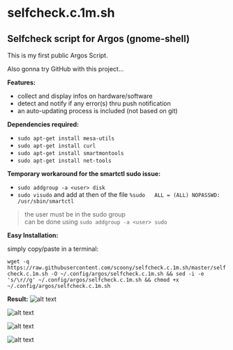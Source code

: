 # selfcheck.c.1m.sh
## Selfcheck script for Argos (gnome-shell)

This is my first public Argos Script.

Also gonna try GitHub with this project...


**Features:**
- collect and display infos on hardware/software
- detect and notify if any error(s) thru push notification
- an auto-updating process is included (not based on git)

**Dependencies required:**
- `sudo apt-get install mesa-utils`
- `sudo apt-get install curl`
- `sudo apt-get install smartmontools`
- `sudo apt-get install net-tools`

**Temporary workaround for the smartctl sudo issue:**
- `sudo addgroup -a <user> disk`
- `sudo visudo` and add at then of the file `%sudo   ALL = (ALL) NOPASSWD: /usr/sbin/smartctl`
> the user must be in the sudo group<br>
> can be done using `sudo addgroup -a <user> sudo`

**Easy Installation:**

simply copy/paste in a terminal:

```wget -q https://raw.githubusercontent.com/scoony/selfcheck.c.1m.sh/master/selfcheck.c.1m.sh -O ~/.config/argos/selfcheck.c.1m.sh && sed -i -e 's/\r//g' ~/.config/argos/selfcheck.c.1m.sh && chmod +x ~/.config/argos/selfcheck.c.1m.sh```

**Result:**
![alt text](https://raw.githubusercontent.com/scoony/selfcheck.c.1m.sh/master/.screenshots/Capture%20d%E2%80%99%C3%A9cran%20de%202018-01-31%2008-19-56.png)

![alt text](https://raw.githubusercontent.com/scoony/selfcheck.c.1m.sh/master/.screenshots/Capture%20d%E2%80%99%C3%A9cran%20de%202018-01-31%2008-20-48.png)

![alt text](https://raw.githubusercontent.com/scoony/selfcheck.c.1m.sh/master/.screenshots/Capture%20d%E2%80%99%C3%A9cran%20de%202018-01-31%2008-21-09.png)

![alt text](https://raw.githubusercontent.com/scoony/selfcheck.c.1m.sh/master/.screenshots/Capture%20d%E2%80%99%C3%A9cran%20de%202018-01-31%2008-21-25.png)
